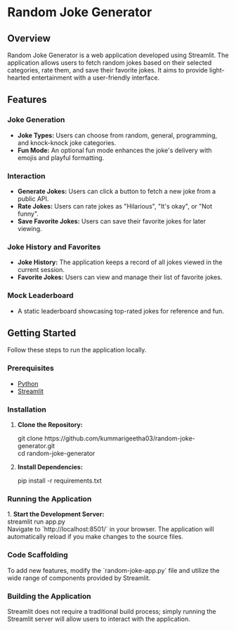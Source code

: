 <h1>Random Joke Generator</h1>

<h2>Overview</h2>
<p>
Random Joke Generator is a web application developed using Streamlit. The application allows users to fetch random jokes based on their selected categories, rate them, and save their favorite jokes. It aims to provide light-hearted entertainment with a user-friendly interface.
</p>

<h2>Features</h2>

<h3>Joke Generation</h3>
<ul>
    <li><b>Joke Types:</b> Users can choose from random, general, programming, and knock-knock joke categories.</li>
    <li><b>Fun Mode:</b> An optional fun mode enhances the joke's delivery with emojis and playful formatting.</li>
</ul>

<h3>Interaction</h3>
<ul>
    <li><b>Generate Jokes:</b> Users can click a button to fetch a new joke from a public API.</li>
    <li><b>Rate Jokes:</b> Users can rate jokes as "Hilarious", "It's okay", or "Not funny".</li>
    <li><b>Save Favorite Jokes:</b> Users can save their favorite jokes for later viewing.</li>
</ul>

<h3>Joke History and Favorites</h3>
<ul>
    <li><b>Joke History:</b> The application keeps a record of all jokes viewed in the current session.</li>
    <li><b>Favorite Jokes:</b> Users can view and manage their list of favorite jokes.</li>
</ul>

<h3>Mock Leaderboard</h3>
<ul>
    <li>A static leaderboard showcasing top-rated jokes for reference and fun.</li>
</ul>

<h2>Getting Started</h2>
<p>Follow these steps to run the application locally.</p>

<h3>Prerequisites</h3>
<ul>
    <li><a href="https://www.python.org/downloads/">Python</a></li>
    <li><a href="https://streamlit.io/">Streamlit</a></li>
</ul>

<h3>Installation</h3>
<ol>
    <li><b>Clone the Repository:</b>
    <p>
        git clone https://github.com/kummarigeetha03/random-joke-generator.git<br>
        cd random-joke-generator
    </p>
    </li>
    <li><b>Install Dependencies:</b>
    <p>
        pip install -r requirements.txt
    </p>
    </li>
</ol>

<h3>Running the Application</h3>
<p>
1. <b>Start the Development Server:</b>
<br>
streamlit run app.py<br>
Navigate to `http://localhost:8501/` in your browser. The application will automatically reload if you make changes to the source files.
</p>

<h3>Code Scaffolding</h3>
<p>
To add new features, modify the `random-joke-app.py` file and utilize the wide range of components provided by Streamlit.
</p>

<h3>Building the Application</h3>
<p>
Streamlit does not require a traditional build process; simply running the Streamlit server will allow users to interact with the application.
</p>

